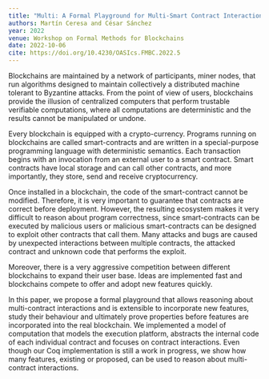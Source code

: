 ```yaml
---
title: "Multi: A Formal Playground for Multi-Smart Contract Interaction"
authors: Martín Ceresa and César Sánchez
year: 2022
venue: Workshop on Formal Methods for Blockchains
date: 2022-10-06
cite: https://doi.org/10.4230/OASIcs.FMBC.2022.5
---
```


Blockchains are maintained by a network of participants, miner nodes, that run
algorithms designed to maintain collectively a distributed machine tolerant to
Byzantine attacks. From the point of view of users, blockchains provide the
illusion of centralized computers that perform trustable verifiable
computations, where all computations are deterministic and the results cannot be
manipulated or undone.

Every blockchain is equipped with a crypto-currency. Programs running on
blockchains are called smart-contracts and are written in a special-purpose
programming language with deterministic semantics. Each transaction begins with
an invocation from an external user to a smart contract. Smart contracts have
local storage and can call other contracts, and more importantly, they store,
send and receive cryptocurrency.

Once installed in a blockchain, the code of the smart-contract cannot be
modified. Therefore, it is very important to guarantee that contracts are
correct before deployment. However, the resulting ecosystem makes it very
difficult to reason about program correctness, since smart-contracts can be
executed by malicious users or malicious smart-contracts can be designed to
exploit other contracts that call them. Many attacks and bugs are caused by
unexpected interactions between multiple contracts, the attacked contract and
unknown code that performs the exploit.

Moreover, there is a very aggressive competition between different blockchains
to expand their user base. Ideas are implemented fast and blockchains compete to
offer and adopt new features quickly.

In this paper, we propose a formal playground that allows reasoning about
multi-contract interactions and is extensible to incorporate new features, study
their behaviour and ultimately prove properties before features are incorporated
into the real blockchain. We implemented a model of computation that models the
execution platform, abstracts the internal code of each individual contract and
focuses on contract interactions. Even though our Coq implementation is still a
work in progress, we show how many features, existing or proposed, can be used
to reason about multi-contract interactions.
